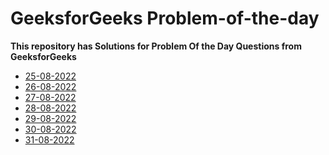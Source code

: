 <h1>GeeksforGeeks Problem-of-the-day</h1>
<strong>This repository has Solutions for Problem Of the Day Questions from GeeksforGeeks</strong>

- [25-08-2022](https://github.com/TharunMadishetti/Problem_Of_The_Day_GFG/tree/main/Counting%20elements%20in%20two%20arrays])
- [26-08-2022](https://github.com/TharunMadishetti/Problem_Of_The_Day_GFG/tree/main/Count%20Palindromic%20Subsequences)
- [27-08-2022](https://github.com/TharunMadishetti/Problem_Of_The_Day_GFG/tree/main/Alternate%20positive%20and%20negative%20numbers)
- [28-08-2022](https://github.com/TharunMadishetti/Problem_Of_The_Day_GFG/tree/main/Binary%20Tree%20to%20Doubly%20LinkedList)
- [29-08-2022](https://github.com/TharunMadishetti/Problem_Of_The_Day_GFG/tree/main/Next%20Right%20Node)
- [30-08-2022](https://github.com/TharunMadishetti/Problem_Of_The_Day_GFG/tree/main/Merging%20Details)
- [31-08-2022](https://github.com/TharunMadishetti/Problem_Of_The_Day_GFG/tree/main/Find%20all%20distinct%20subset%20(or%20subsequence)%20sums)
